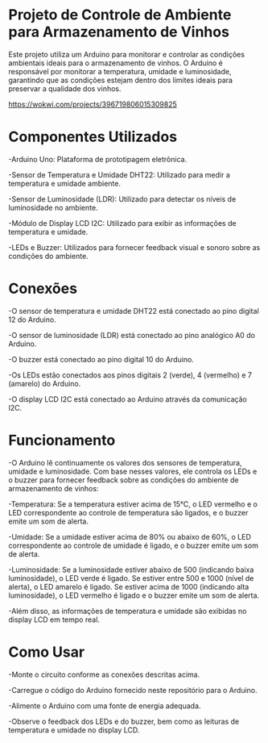 # Projeto de Controle de Ambiente para Armazenamento de Vinhos
Este projeto utiliza um Arduino para monitorar e controlar as condições ambientais ideais para o armazenamento de vinhos. O Arduino é responsável por monitorar a temperatura, umidade e luminosidade, garantindo que as condições estejam dentro dos limites ideais para preservar a qualidade dos vinhos.

https://wokwi.com/projects/396719806015309825

# Componentes Utilizados

-Arduino Uno: Plataforma de prototipagem eletrônica.

-Sensor de Temperatura e Umidade DHT22: Utilizado para medir a temperatura e umidade ambiente.

-Sensor de Luminosidade (LDR): Utilizado para detectar os níveis de luminosidade no ambiente.

-Módulo de Display LCD I2C: Utilizado para exibir as informações de temperatura e umidade.

-LEDs e Buzzer: Utilizados para fornecer feedback visual e sonoro sobre as condições do ambiente.


# Conexões


-O sensor de temperatura e umidade DHT22 está conectado ao pino digital 12 do Arduino.

-O sensor de luminosidade (LDR) está conectado ao pino analógico A0 do Arduino.

-O buzzer está conectado ao pino digital 10 do Arduino.

-Os LEDs estão conectados aos pinos digitais 2 (verde), 4 (vermelho) e 7 (amarelo) do Arduino.

-O display LCD I2C está conectado ao Arduino através da comunicação I2C.


# Funcionamento

-O Arduino lê continuamente os valores dos sensores de temperatura, umidade e luminosidade. Com base nesses valores, ele controla os LEDs e o buzzer para fornecer feedback sobre as condições do ambiente de armazenamento de vinhos:

-Temperatura: Se a temperatura estiver acima de 15°C, o LED vermelho e o LED correspondente ao controle de temperatura são ligados, e o buzzer emite um som de alerta.

-Umidade: Se a umidade estiver acima de 80% ou abaixo de 60%, o LED correspondente ao controle de umidade é ligado, e o buzzer emite um som de alerta.

-Luminosidade: Se a luminosidade estiver abaixo de 500 (indicando baixa luminosidade), o LED verde é ligado. Se estiver entre 500 e 1000 (nível de alerta), o LED amarelo é ligado. Se estiver acima de 1000 (indicando alta luminosidade), o LED vermelho é ligado e o buzzer emite um som de alerta.

-Além disso, as informações de temperatura e umidade são exibidas no display LCD em tempo real.


# Como Usar

-Monte o circuito conforme as conexões descritas acima.

-Carregue o código do Arduino fornecido neste repositório para o Arduino.

-Alimente o Arduino com uma fonte de energia adequada.

-Observe o feedback dos LEDs e do buzzer, bem como as leituras de temperatura e umidade no display LCD.
